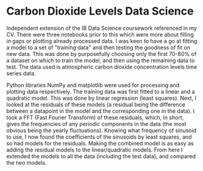# Carbon Dioxide Levels Data Science

Independent extension of the IB Data Science coursework referenced in my CV. There were three notebooks prior to this which were more about filling in gaps or plotting already processed data. I was keen to have a go at fitting a model to a set of "training data" and then testing the goodness of fit on new data. This was done by purposefully choosing only the first 70-80% of a dataset on which to train the model, and then using the remaining data to test. The data used is atmospheric carbon dioxide concentration levels time series data.

Python libraries NumPy and matplotlib were used for processing and plotting data respectively. The training data was first fitted to a linear and a quadratic model. This was done by linear regression (least squares). Next, I looked at the residuals of these models (a residual being the difference between a datapoint in the model and the corresponding one in the data). I took a FFT (Fast Fourier Transform) of these residuals, which, in short, gives the frequencies of any periodic components in the data (the most obvious being the yearly fluctuations). Knowing what frequency of sinusoid to use, I now found the coefficients of the sinusoids by least squares, and so had models for the residuals. Making the combined model is as easy as adding the residual models to the linear/quadratic models. From here I extended the models to all the data (including the test data), and compared the two models.